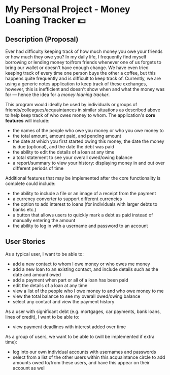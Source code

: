 # My Personal Project - Money Loaning Tracker 💵

## Description (Proposal)
Ever had difficulty keeping track of how much money you owe your friends or how much they owe you? In my daily life, I frequently find myself borrowing or lending money to/from friends whenever one of us forgets to bring our wallet or doesn't have enough change. We have even tried keeping track of every time one person buys the other a coffee, but this happens quite frequently and is difficult to keep track of. Currently, we are using a generic notes application to keep track of these exchanges, however, this is inefficient and doesn't show when and what the money was for — hence the idea for a *money loaning tracker*. 

This program would ideally be used by individuals or groups of friends/colleagues/acquaintances in similar situations as described above to help keep track of who owes money to whom. The application's **core features** will include:
- the names of the people who owe you money or who you owe money to
- the total amount, amount paid, and pending amount
- the date at which you first started owing this money, the date the money is due (optional), and the date the debt was paid
- the ability to edit the details of a loan at any time
- a total statement to see your overall owed/owing balance
- a report/summary to view your history: displaying money in and out over different periods of time

Additional features that may be implemented after the core functionality is complete could include:
- the ability to include a file or an image of a receipt from the payment
- a currency converter to support different currencies
- the option to add interest to loans (for individuals with larger debts to banks etc.)
- a button that allows users to quickly mark a debt as paid instead of manually entering the amount
- the ability to log in with a username and password to an account

## User Stories

As a typical user, I want to be able to:
- add a new contact to whom I owe money or who owes me money
- add a new loan to an existing contact, and include details such as the date and amount owed
- add a payment when part or all of a loan has been paid
- edit the details of a loan at any time
- view a list of the people who I owe money to and who owe money to me
- view the total balance to see my overall owed/owing balance
- select any contact and view the payment history

As a user with significant debt (e.g. mortgages, car payments, bank loans, lines of credit), I want to be able to:
- view payment deadlines with interest added over time

As a group of users, we want to be able to (will be implemented if extra time):
- log into our own individual accounts with usernames and passwords
- select from a list of the other users within this acquaintance circle to add amounts owed to/from these users, and have this appear on their account as well